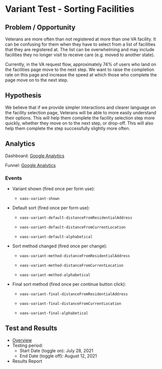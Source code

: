 # Variant Test - Sorting Facilities

## Problem / Opportunity

Veterans are more often than not registered at more than one VA facility. It can be confusing for them when they have to select from a list of facilities that they are registered at. The list can be overwhelming and may include facilities they no longer visit to receive care (e.g. moved to another state).

Currently, in the VA request flow, approximately 74% of users who land on the facilities page move to the next step. We want to raise the completion rate on this page and increase the speed at which those who complete the page move on to the next step.

## Hypothesis

We believe that if we provide simpler interactions and clearer language on the facility selection page, Veterans will be able to more easily understand their options. This will help them complete the facility selection step more quickly, whether they move on to the next step, or drop-off. This will also help them complete the step successfully slightly more often.

## Analytics

Dashboard: [Google Analytics](https://analytics.google.com/analytics/web/#/dashboard/OJY0YEinTf2JR4Gk3HsSUw/a50123418w177519031p176188361/)

Funnel: [Google Analytics](https://analytics.google.com/analytics/web/#/analysis/a50123418w177519031p176188361/edit/Z4cFM5gyQhy65K3s4tymQw)


### Events

- Variant shown (fired once per form use):

  - `vaos-variant-shown`

- Default sort (fired once per form use):

  - `vaos-variant-default-distanceFromResidentialAddress`

  - `vaos-variant-default-distanceFromCurrentLocation`

  - `vaos-variant-default-alphabetical`

- Sort method changed (fired once per change):

  - `vaos-variant-method-distanceFromResidentialAddress`

  - `vaos-variant-method-distanceFromCurrentLocation`

  - `vaos-variant-method-alphabetical`

- Final sort method (fired once per continue button click):

  - `vaos-variant-final-distanceFromResidentialAddress`

  - `vaos-variant-final-distanceFromCurrentLocation`

  - `vaos-variant-final-alphabetical`


## Test and Results

- [Overview](https://github.com/department-of-veterans-affairs/va.gov-team/files/7033991/Variant.Test.Overview._.Sorting.Facilities.pdf)
- Testing period:
  - Start Date (toggle on): July 28, 2021
  - End Date (toggle off): August 12, 2021
- Results Report

